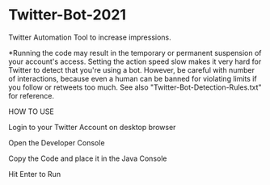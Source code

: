 # Twitter-Bot-2021
Twitter Automation Tool to increase impressions.

*Running the code may result in the temporary or permanent suspension of your account's access.
Setting the action speed slow makes it very hard for Twitter to detect that you're using a bot. 
However, be careful with number of interactions, because even a human can be banned for violating limits if you follow or retweets too much.
See also "Twitter-Bot-Detection-Rules.txt" for reference.




HOW TO USE

Login to your Twitter Account on desktop browser

Open the Developer Console

Copy the Code and place it in the Java Console

Hit Enter to Run



